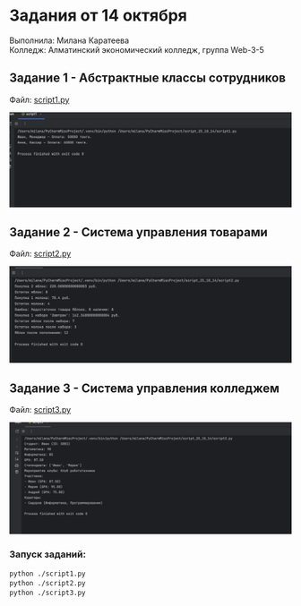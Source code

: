 # Задания от 14 октября

Выполнила: Милана Каратеева  
Колледж: Алматинский экономический колледж, группа Web-3-5

## Задание 1 - Абстрактные классы сотрудников
Файл: [script1.py](./script1.py)

![Результат выполнения script1](script1_result_1.png)

## Задание 2 - Система управления товарами
Файл: [script2.py](./script2.py)

![Результат выполнения script2](script2_result_1.png)

## Задание 3 - Система управления колледжем
Файл: [script3.py](./script3.py)

![Результат выполнения script3](script3_result_1.png)

### Запуск заданий:
```bash
python ./script1.py
python ./script2.py
python ./script3.py
```

